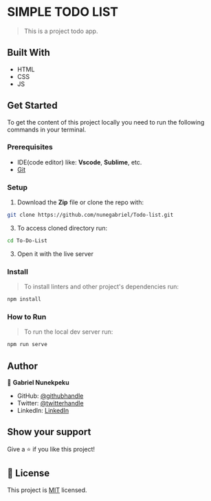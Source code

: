 # SIMPLE TODO LIST

> This is a project todo app.

## Built With

- HTML
- CSS
- JS

## Get Started

To get the content of this project locally you need to run the following commands in your terminal.


### Prerequisites
- IDE(code editor) like: **Vscode**, **Sublime**, etc. 
- [Git](https://www.linode.com/docs/guides/how-to-install-git-on-linux-mac-and-windows/)

### Setup
1. Download the **Zip** file or clone the repo with:
```bash
git clone https://github.com/nunegabriel/Todo-list.git
```
3. To access cloned directory run:
```bash
cd To-Do-List
```
3. Open it with the live server

### Install
> To install linters and other project's dependencies run:
```bash
npm install
```
### How to Run
> To run the local dev server run:

```bash
npm run serve
```
## Author

👤 **Gabriel Nunekpeku**

- GitHub: [@githubhandle](https://github.com/nunegabriel)
- Twitter: [@twitterhandle](https://twitter.com/#)
- LinkedIn: [LinkedIn](https://www.linkedin.com/in/#)


## Show your support

Give a ⭐ if you like this project!

## 📝 License

This project is [MIT](./MIT.md) licensed.